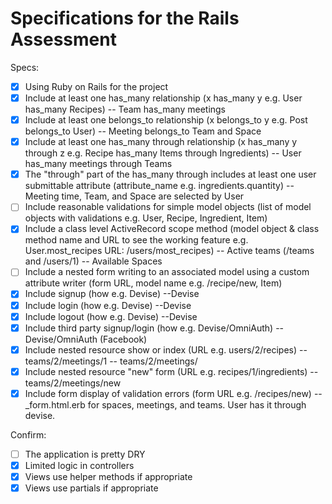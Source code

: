 # Specifications for the Rails Assessment

Specs:
- [x] Using Ruby on Rails for the project
- [x] Include at least one has_many relationship (x has_many y e.g. User has_many Recipes) -- Team has_many meetings 
- [x] Include at least one belongs_to relationship (x belongs_to y e.g. Post belongs_to User)
-- Meeting belongs_to Team and Space
- [x] Include at least one has_many through relationship (x has_many y through z e.g. Recipe has_many Items through Ingredients)
-- User has_many meetings through Teams
- [x] The "through" part of the has_many through includes at least one user submittable attribute (attribute_name e.g. ingredients.quantity)
-- Meeting time, Team, and Space are selected by User
- [ ] Include reasonable validations for simple model objects (list of model objects with validations e.g. User, Recipe, Ingredient, Item)
- [x] Include a class level ActiveRecord scope method (model object & class method name and URL to see the working feature e.g. User.most_recipes URL: /users/most_recipes)
-- Active teams (/teams and /users/1)
-- Available Spaces
- [ ] Include a nested form writing to an associated model using a custom attribute writer (form URL, model name e.g. /recipe/new, Item)
- [x] Include signup (how e.g. Devise)
--Devise
- [x] Include login (how e.g. Devise)
--Devise
- [x] Include logout (how e.g. Devise)
--Devise
- [x] Include third party signup/login (how e.g. Devise/OmniAuth)
--Devise/OmniAuth (Facebook)
- [x] Include nested resource show or index (URL e.g. users/2/recipes)
-- teams/2/meetings/1
-- teams/2/meetings/
- [x] Include nested resource "new" form (URL e.g. recipes/1/ingredients)
-- teams/2/meetings/new
- [x] Include form display of validation errors (form URL e.g. /recipes/new)
-- _form.html.erb for spaces, meetings, and teams. User has it through devise.

Confirm:
- [ ] The application is pretty DRY
- [x] Limited logic in controllers
- [x] Views use helper methods if appropriate
- [x] Views use partials if appropriate